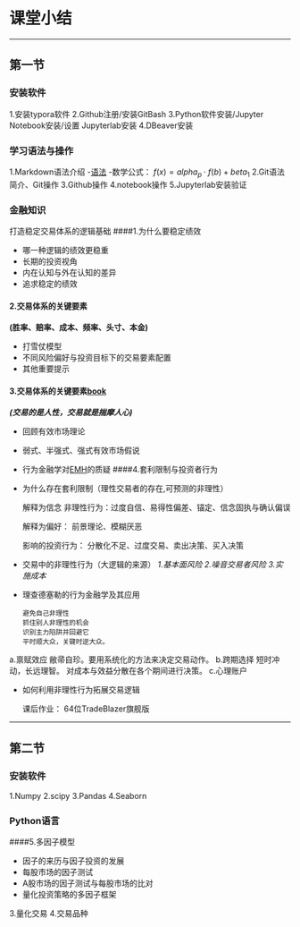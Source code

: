 # 课堂小结

-------------------------------------------------

## 第一节

### 安装软件

1.安装typora软件
2.Github注册/安装GitBash
3.Python软件安装/Jupyter Notebook安装/设置  Jupyterlab安装
4.DBeaver安装

###  学习语法与操作

1.Markdown语法介绍
	-[语法](*https://www.markdownguide.org/basic-syntax*)
	-数学公式： $f(x)=alpha_p \cdot  f(b) + beta_1$
2.Git语法简介、Git操作
3.Github操作
4.notebook操作
5.Jupyterlab安装验证

### 金融知识

打造稳定交易体系的逻辑基础
####1.为什么要稳定绩效
+ 哪一种逻辑的绩效更稳重
+ 长期的投资视角
+ 内在认知与外在认知的差异
+ 追求稳定的绩效
#### 2.交易体系的关键要素

**(胜率、赔率、成本、频率、头寸、本金)**

+ 打雪仗模型
+ 不同风险偏好与投资目标下的交易要素配置
+ 其他重要提示

#### 3.交易体系的关键要素[book](行为经济学，理查德~塞勒)

***(交易的是人性，交易就是揣摩人心)***

+ 回顾有效市场理论
+ 弱式、半强式、强式有效市场假说
+ 行为金融学对[EMH](有效市场假说)的质疑
####4.套利限制与投资者行为

+ 为什么存在套利限制（理性交易者的存在,可预测的非理性）

  解释为信念  非理性行为：过度自信、易得性偏差、锚定、信念固执与确认偏误

  解释为偏好：  前景理论、模糊厌恶

  影响的投资行为： 分散化不足、过度交易、卖出决策、买入决策

+ 交易中的非理性行为（大逻辑的来源）
  *1.基本面风险*
  *2.噪音交易者风险*
  *3.实施成本*

+ 理查德塞勒的行为金融学及其应用

  ```行为金融学
  避免自己非理性
  抓住别人非理性的机会
  识别主力陷阱并回避它
  平时顺大众，关键时逆大众。
  ```
a.禀赋效应   敝帚自珍。要用系统化的方法来决定交易动作。
b.跨期选择  短时冲动，长远理智。 对成本与效益分散在各个期间进行决策。
c.心理账户  	

+ 如何利用非理性行为拓展交易逻辑

  课后作业： 64位TradeBlazer旗舰版

  

--------------------------
## 第二节

### 安装软件

1.Numpy 
2.scipy
3.Pandas
4.Seaborn

### Python语言





####5.多因子模型
+ 因子的来历与因子投资的发展
+ 每股市场的因子测试
+ A股市场的因子测试与每股市场的比对
+ 量化投资策略的多因子框架

3.量化交易
4.交易品种